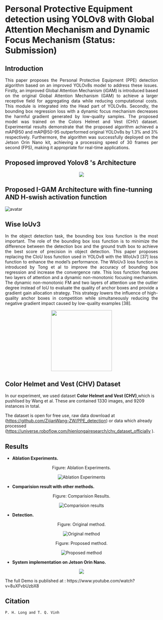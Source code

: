 # Personal Protective Equipment detection using YOLOv8 with Global Attention Mechanism and Dynamic Focus Mechanism (Status: Submission)


## Introduction

<p align="justify"> 
This paper proposes the Personal Protective Equipment (PPE) detection algorithm based on an improved YOLOv8s model to address these issues. Firstly, an improved Global Attention Mechanism (iGAM) is introduced based on the original Global Attention Mechanism (GAM) to achieve a larger receptive field for aggregating data while reducing computational costs. This module is integrated into the Head part of YOLOv8s. Secondly, the bounding box regression loss with a dynamic focus mechanism decreases the harmful gradient generated by low-quality samples. The proposed model was trained on the Colors Helmet and Vest (CHV) dataset. Experimental results demonstrate that the proposed algorithm achieved a mAP@50 and mAP@50-95 outperformed original YOLOv8s by 1.3% and 3% respectively. Furthermore, the algorithm was successfully deployed on the Jetson Orin Nano kit, achieving a processing speed of 30 frames per second (FPS), making it appropriate for real-time applications.
</p>

## Proposed improved Yolov8 's Architecture

<p align="center">
  <img src="Image/Yolov8.png" />
</p>

## Proposed I-GAM Architecture with fine-tunning AND H-swish activation function

![avatar](Image/Original_GAM_hswish.png)

## Wise IoUv3
<p align="justify"> 
In the object detection task, the bounding box loss function is the most important. The role of the bounding box loss function is to minimize the difference between the detection box and the ground truth box to achieve the best score of precision in object detection. This paper proposes replacing the CIoU loss function used in YOLOv8 with the WIoUv3 [37] loss function to enhance the model’s performance. The WIoUv3 loss function is introduced by Tong et al to improve the accuracy of bounding box regression and increase the convergence rate. This loss function features two layers of attention and a dynamic non-monotonic focusing mechanism. 
The dynamic non-monotonic FM and two layers of attention use the outlier degree instead of IoU to evaluate the quality of anchor boxes and provide a gradient gain allocation strategy.
This strategy lowers the influence of high-quality anchor boxes in competition while simultaneously reducing the negative gradient impact caused by low-quality examples [38].
</p>

<p align="center">
  <img src="Image/Wiouv3.png" width="200" height="200" />
</p>

## Color Helmet and Vest (CHV)  Dataset

In our experiment, we used dataset **Color Helmet and Vest (CHV)**,which is pushlised by Wang et al. These are contained 1330 images, and 9209 instances in total.



The dataset is open for free use, raw data download at (https://github.com/ZijianWang-ZW/PPE_detection) or data which already processed (https://universe.roboflow.com/hienlongairesearch/chv_dataset_officially ). 




## Results

- **Ablation Experiments.**
<div align=center>Figure: Ablation Experiments.</div>
<p align="center">
  <img src="Image/Ablation Experiments.png" title="Ablation Experiments" />
</p>

- **Comparision result with other methods.**
<div align=center>Figure: Comparision Results.</div>
<p align="center">
  <img src="Image/Result.png" title="Comparision results" />
</p>

- **Detection.**
<div align=center>Figure: Original method.</div>
<p align="center">
  <img src="Image/original.jpg" title="Original method" />
</p>

<div align=center>Figure: Proposed method.</div>
<p align="center">
  <img src="Image/proposed.jpg" title="Proposed method" />
</p>

- **System implementation on Jetson Orin Nano.**

<p align="center">
  <img src="Image/Runtime2.png" />
</p>
The full Demo is published at : https://www.youtube.com/watch?v=8uXFvbUzbX8

## Citation
	
`P. H. Long and T. Q. Vinh `

